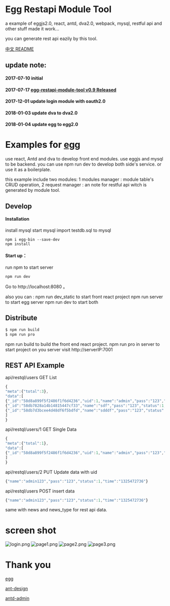 # Egg Restapi Module Tool

a example of eggjs2.0, react, antd, dva2.0, webpack, mysql, restful api and other stuff made it work...

you can generate rest api eazily by this tool.

[中文 README](https://github.com/fomenyesu/egg-restapi-module-tool/blob/master/README.cn.md)

## update note:

#### 2017-07-10  initial

#### 2017-07-17  [egg-restapi-module-tool v0.9 Released](https://github.com/fomenyesu/egg-restapi-module-tool/releases/tag/v0.9) 

#### 2017-12-01  update login module with oauth2.0
#### 2018-01-03  update dva to dva2.0
#### 2018-01-04  update egg to egg2.0

# Examples for [egg](https://github.com/eggjs/egg/)

use react, Antd and dva to develop front end modules. use eggjs and mysql to be backend. 
you can use npm run dev to develop both side's service. or use it as a boilerplate.

this example include two modules:
1 modules manager : module table's CRUD operation,
2 request manager : an note for restful api witch is generated by module tool.

## Develop

#### Installation

install mysql
start mysql
import testdb.sql to mysql

```
npm i egg-bin --save-dev
npm install
```
#### Start up：

run npm to start server

```
npm run dev
```

Go to  http://localhost:8080 。

also you can :
npm run dev_static to start front react project
npm run server to start egg server
npm run dev to start both


## Distribute

```bash
$ npm run build
$ npm run pro
```

npm run build to build the front end react project.
npm run pro in server to start project on you server
visit 
http://serverIP:7001

## REST API Example

api/restql/users GET List

```javascript
{
"meta":{"total":3},
"data":[
{"_id":"58d8a899f5f2486f1f6d4236","uid":1,"name":"admin","pass":"123","status":1,"time":"1325472736"},
{"_id":"58db7828a14b14815447cf33","name":"sdf","pass":"123","status":1,"time":"1325472736","uid":3,"__v":0},
{"_id":"58db7d3bcee4d48df6f5bdfd","name":"sdddf","pass":"123","status":1,"time":"1325472736","uid":4,"__v":0}
]
}
```

api/restql/users/1 GET Single Data

```javascript
{
"meta":{"total":1},
"data":[
{"_id":"58d8a899f5f2486f1f6d4236","uid":1,"name":"admin","pass":"123","status":1,"time":"1325472736"}
]
}
```

api/restql/users/2 PUT Update data with uid

```javascript
{"name":"admin123","pass":"123","status":1,"time":"1325472736"}
```

api/restql/users POST insert data

```javascript
{"name":"admin123","pass":"123","status":1,"time":"1325472736"}
```

same with news and news_type for rest api data.

# screen shot

![login.png](https://raw.githubusercontent.com/fomenyesu/egg-restapi-module-tool/master/static/assets/modulerest.png)
![page1.png](https://raw.githubusercontent.com/fomenyesu/egg-restapi-module-tool/master/static/assets/modulerest1.png)
![page2.png](https://raw.githubusercontent.com/fomenyesu/egg-restapi-module-tool/master/static/assets/modulerest2.png)
![page3.png](https://raw.githubusercontent.com/fomenyesu/egg-restapi-module-tool/master/static/assets/modulerest3.png)

# Thank you

[egg](https://github.com/eggjs/egg/)

[ant-design](https://github.com/ant-design/ant-design/)

[antd-admin](https://github.com/zuiidea/antd-admin)
